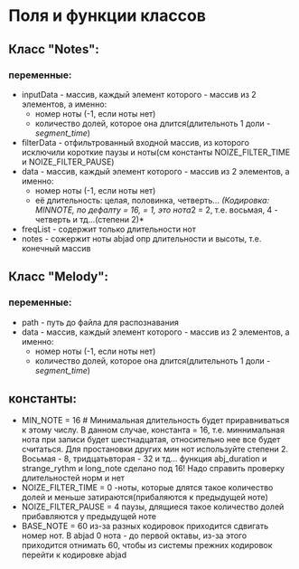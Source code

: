 # Поля и функции классов

## Класс "Notes":
### переменные:
  * inputData - массив, каждый элемент которого - массив из 2 элементов, а именно:
    * номер ноты (-1, если ноты нет) 
    * количество долей, которое она длится(длительноть 1 доли - *segment_time*)
  * filterData - отфильтрованный входной массив, из которого исключили короткие паузы и ноты(см константы NOIZE_FILTER_TIME и NOIZE_FILTER_PAUSE)
  * data - массив, каждый элемент которого - массив из 2 элементов, а именно:
    * номер ноты (-1, если ноты нет) 
    * её длительность: целая, половинка, четверть...
       *(Кодировка: MINNOTE, по дефалту = 16, = 1, это нота*2 = 2, т.е. восьмая, 4 - четверть и тд...(степени 2)*
  * freqList - содержит только длительности нот
  * notes - сожержит ноты abjad опр длительности и высоты, т.е. конечный массив
  
  
## Класс "Melody":
### переменные:
  * path - путь до файла для распознавания
  * data - массив, каждый элемент которого - массив из 2 элементов, а именно:
    * номер ноты (-1, если ноты нет) 
    * количество долей, которое она длится(длительноть 1 доли - *segment_time*)
  
## константы:
  * MIN_NOTE = 16  # Минимальная длительность будет приравниваться к этому числу. В данном случае, константа = 16,
 т.е. миннимальная нота при записи будет шестнадцатая, относительно нее все будет считаться.
 Для простановки других мин нот используйте степени 2. Восьмая - 8, тридцатьвторая - 32 и тд...
 функция abj_duration и strange_rythm и long_note сделано под 16! Надо справить проверку длительностей норм и нет
 * NOIZE_FILTER_TIME = 0 -ноты, которые длятся такое количество долей и меньше затираются(прибаляются к предыдущей ноте)
  * NOIZE_FILTER_PAUSE = 4 паузы, длящиеся такое количество долей прибавляются у предыдущей ноте
  * BASE_NOTE = 60 из-за разных кодировок приходится сдвигать номер нот. В abjad 0 нота - до первой октавы, из-за этого приходится отнимать 60, чтобы из системы прежних кодировок перейти к кодировке  abjad
  
              
